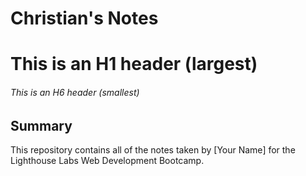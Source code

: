 # Christian's Notes

# This is an H1 header (largest)
###### This is an H6 header (smallest)


## Summary 

This repository contains all of the notes taken by [Your Name] for the Lighthouse Labs Web Development Bootcamp.